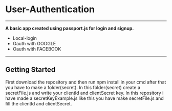 # User-Authentication

---
**A basic app created using passport.js for login and signup.**

* Local-login
* Oauth with GOOGLE
* Oauth with FACEBOOK
---
## Getting Started
First download the repository and then run npm install in your cmd after that you have to make a folder(secret). In this folder(secret) create a secretFile.js and write your clientId and clientSecret key.
In this repository i have made a secretKeyExample.js like this you have make secretFile.js and fill the clientId and clientSecret.
